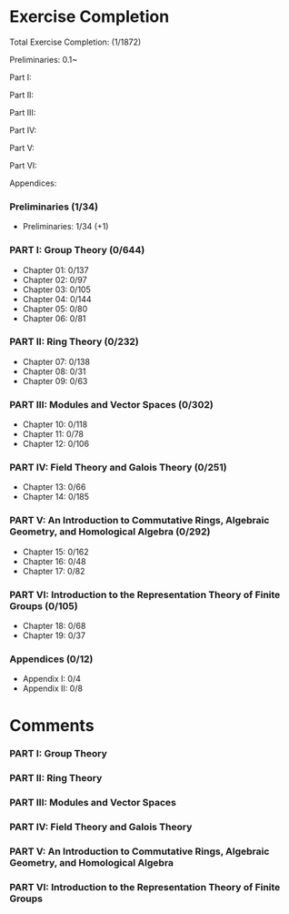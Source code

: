 # Exercise Completion

Total Exercise Completion: (1/1872)

Preliminaries:
0.1~

Part I:

Part II:

Part III:

Part IV:

Part V:

Part VI:

Appendices:

### Preliminaries (1/34)
- Preliminaries: 1/34 (+1)

### PART I: Group Theory (0/644)
- Chapter 01: 0/137
- Chapter 02: 0/97
- Chapter 03: 0/105
- Chapter 04: 0/144
- Chapter 05: 0/80
- Chapter 06: 0/81

### PART II: Ring Theory (0/232)
- Chapter 07: 0/138
- Chapter 08: 0/31
- Chapter 09: 0/63

### PART III: Modules and Vector Spaces (0/302)
- Chapter 10: 0/118
- Chapter 11: 0/78
- Chapter 12: 0/106

### PART IV: Field Theory and Galois Theory (0/251)
- Chapter 13: 0/66
- Chapter 14: 0/185

### PART V: An Introduction to Commutative Rings, Algebraic Geometry, and Homological Algebra (0/292)
- Chapter 15: 0/162
- Chapter 16: 0/48
- Chapter 17: 0/82

### PART VI: Introduction to the Representation Theory of Finite Groups (0/105)
- Chapter 18: 0/68
- Chapter 19: 0/37

### Appendices (0/12)
- Appendix I: 0/4
- Appendix II: 0/8

# Comments

### PART I: Group Theory

### PART II: Ring Theory 

### PART III: Modules and Vector Spaces

### PART IV: Field Theory and Galois Theory

### PART V: An Introduction to Commutative Rings, Algebraic Geometry, and Homological Algebra

### PART VI: Introduction to the Representation Theory of Finite Groups

